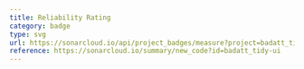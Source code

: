 ```yaml
---
title: Reliability Rating
category: badge
type: svg
url: https://sonarcloud.io/api/project_badges/measure?project=badatt_tidy-ui&metric=reliability_rating
reference: https://sonarcloud.io/summary/new_code?id=badatt_tidy-ui
---
```

